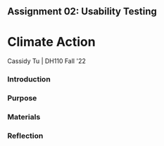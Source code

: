## Assignment 02: Usability Testing

# Climate Action

Cassidy Tu | DH110 Fall '22

### Introduction


### Purpose


### Materials


### Reflection
